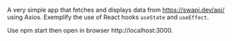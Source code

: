 A very simple app that fetches and displays data from https://swapi.dev/api/ using Axios.
Exemplify the use of React hooks `useState` and `useEffect`.

Use npm start then open in browser http://localhost:3000.

